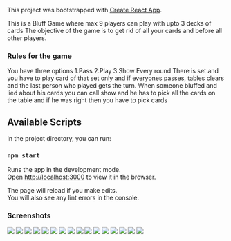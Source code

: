 This project was bootstrapped with [Create React App](https://github.com/facebook/create-react-app).

This is a Bluff Game where max 9 players can play with upto 3 decks of cards
The objective of the game is to get rid of all your cards and before all other players.

### Rules for the game
You have three options 
1.Pass
2.Play
3.Show
Every round There is set and you have to play card of that set only and if everyones passes, tables clears and the last person who played gets the turn.
When someone bluffed and lied about his cards you can call show and he has to pick all the cards on the table and if he was right then you have to pick cards

## Available Scripts

In the project directory, you can run:

### `npm start`

Runs the app in the development mode.<br />
Open [http://localhost:3000](http://localhost:3000) to view it in the browser.

The page will reload if you make edits.<br />
You will also see any lint errors in the console.

### Screenshots

<img src="https://user-images.githubusercontent.com/42546403/106023687-0c037180-60ed-11eb-8ae8-d066b2d036b1.jpg" />
<img src="https://user-images.githubusercontent.com/42546403/106023699-0f96f880-60ed-11eb-8399-5a8e93d3dc7b.jpg" />
<img src="https://user-images.githubusercontent.com/42546403/106023718-1291e900-60ed-11eb-9204-15438dbee924.jpg" />
<img src="https://user-images.githubusercontent.com/42546403/106023726-145bac80-60ed-11eb-84dd-ad8a8b4a9982.jpg" />
<img src="https://user-images.githubusercontent.com/42546403/106023735-16257000-60ed-11eb-92ca-2aab7dc91aa8.jpg" />
<img src="https://user-images.githubusercontent.com/42546403/106023740-17ef3380-60ed-11eb-9b84-4786ebfae6fe.jpg" />
<img src="https://user-images.githubusercontent.com/42546403/106023748-1aea2400-60ed-11eb-838e-3482bdf9fba1.jpg" />
<img src="https://user-images.githubusercontent.com/42546403/106023842-31907b00-60ed-11eb-9ef9-4baf700dbb1f.png" />
<img src="https://user-images.githubusercontent.com/42546403/106023853-335a3e80-60ed-11eb-920d-122883da59e5.png" />
<img src="https://user-images.githubusercontent.com/42546403/106023856-35240200-60ed-11eb-89cb-c214788123bd.png" />
<img src="https://user-images.githubusercontent.com/42546403/106023884-3e14d380-60ed-11eb-83a8-b410eed35618.png" />
<img src="https://user-images.githubusercontent.com/42546403/106023889-3fde9700-60ed-11eb-8d39-f0ae5851d45a.png" />
<img src="https://user-images.githubusercontent.com/42546403/106023896-41a85a80-60ed-11eb-8721-8f5601755a6c.png" />
<img src="https://user-images.githubusercontent.com/42546403/106023908-43721e00-60ed-11eb-9712-c832da2a1240.png" />
<img src="https://user-images.githubusercontent.com/42546403/106023912-453be180-60ed-11eb-8472-6623ac599782.png" />
<img src="https://user-images.githubusercontent.com/42546403/106023920-466d0e80-60ed-11eb-867a-153de46d58c1.png" />
